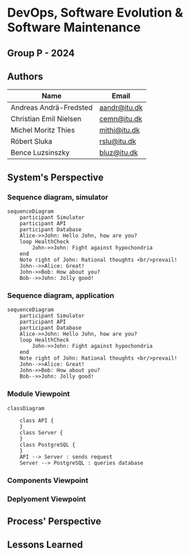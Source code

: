 # DevOps, Software Evolution & Software Maintenance

## Group P - 2024

## Authors

| Name | Email |
|------|-------|
| Andreas Andrä-Fredsted | <aandr@itu.dk> |
| Christian Emil Nielsen | <cemn@itu.dk> |
| Michel Moritz Thies | <mithi@itu.dk> |
| Róbert Sluka | <rslu@itu.dk> |
| Bence Luzsinszky | <bluz@itu.dk> |

## System's Perspective

### Sequence diagram, simulator

```mermaid
sequenceDiagram
    participant Simulator
    participant API
    participant Database
    Alice->>John: Hello John, how are you?
    loop HealthCheck
        John->>John: Fight against hypochondria
    end
    Note right of John: Rational thoughts <br/>prevail!
    John-->>Alice: Great!
    John->>Bob: How about you?
    Bob-->>John: Jolly good!
```

### Sequence diagram, application

```mermaid
sequenceDiagram
    participant Simulator
    participant API
    participant Database
    Alice->>John: Hello John, how are you?
    loop HealthCheck
        John->>John: Fight against hypochondria
    end
    Note right of John: Rational thoughts <br/>prevail!
    John-->>Alice: Great!
    John->>Bob: How about you?
    Bob-->>John: Jolly good!
```

### Module Viewpoint

```mermaid
classDiagram

    class API {
    }
    class Server {
    }
    class PostgreSQL {
    }
    API --> Server : sends request
    Server --> PostgreSQL : queries database
```

### Components Viewpoint

### Deplyoment Viewpoint

## Process' Perspective

## Lessons Learned
